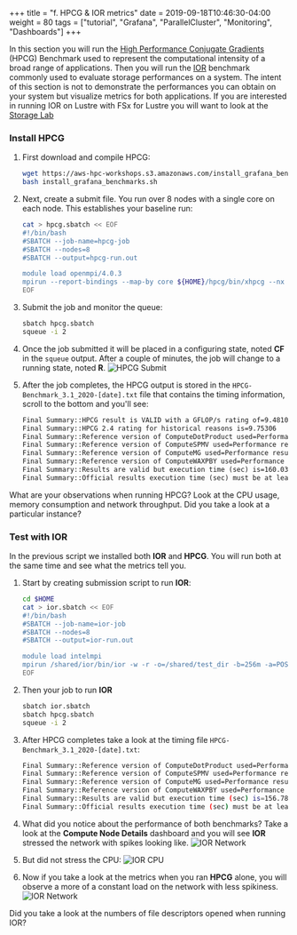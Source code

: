+++
title = "f. HPCG & IOR metrics"
date = 2019-09-18T10:46:30-04:00
weight = 80
tags = ["tutorial", "Grafana", "ParallelCluster", "Monitoring", "Dashboards"]
+++

In this section you will run the [High Performance Conjugate Gradients](https://www.hpcg-benchmark.org/) (HPCG) Benchmark used to represent the computational intensity of a broad range of applications. Then you will run the [IOR](https://ior.readthedocs.io/en/latest/) benchmark commonly used to evaluate storage performances on a system. The intent of this section is not to demonstrate the performances you can obtain on your system but visualize metrics for both applications. If you are interested in running IOR on Lustre with FSx for Lustre you will want to look at the [Storage Lab](/05-amazon-fsx-for-lustre.html)

### Install HPCG

1. First download and compile HPCG:
    ```bash
    wget https://aws-hpc-workshops.s3.amazonaws.com/install_grafana_benchmarks.sh
    bash install_grafana_benchmarks.sh
    ```

2. Next, create a submit file. You run over 8 nodes with a single core on each node. This establishes your baseline run:
    ```bash
    cat > hpcg.sbatch << EOF
    #!/bin/bash
    #SBATCH --job-name=hpcg-job
    #SBATCH --nodes=8
    #SBATCH --output=hpcg-run.out

    module load openmpi/4.0.3
    mpirun --report-bindings --map-by core ${HOME}/hpcg/bin/xhpcg --nx 128 --ny 128 --nz 128 --rt 200
    EOF
    ```

4. Submit the job and monitor the queue:
    ```bash
    sbatch hpcg.sbatch
    squeue -i 2
    ```

5. Once the job submitted it will be placed in a configuring state, noted **CF** in the `squeue` output. After a couple of minutes, the job will change to a running state, noted **R**.
![HPCG Submit](/images/monitoring/hpcg.png)


6. After the job completes, the HPCG output is stored in the `HPCG-Benchmark_3.1_2020-[date].txt` file that contains the timing information, scroll to the bottom and you'll see:

    ```txt
    Final Summary::HPCG result is VALID with a GFLOP/s rating of=9.48102
    Final Summary::HPCG 2.4 rating for historical reasons is=9.75306
    Final Summary::Reference version of ComputeDotProduct used=Performance results are most likely suboptimal
    Final Summary::Reference version of ComputeSPMV used=Performance results are most likely suboptimal
    Final Summary::Reference version of ComputeMG used=Performance results are most likely suboptimal
    Final Summary::Reference version of ComputeWAXPBY used=Performance results are most likely suboptimal
    Final Summary::Results are valid but execution time (sec) is=160.038
    Final Summary::Official results execution time (sec) must be at least=1800
    ```

What are your observations when running HPCG? Look at the CPU usage, memory consumption  and network throughput. Did you take a look at a particular instance?

### Test with IOR

In the previous script we installed both **IOR** and **HPCG**. You will run both at the same time and see what the metrics tell you.

1. Start by creating submission script to run **IOR**:

    ```bash
    cd $HOME
    cat > ior.sbatch << EOF
    #!/bin/bash
    #SBATCH --job-name=ior-job
    #SBATCH --nodes=8
    #SBATCH --output=ior-run.out

    module load intelmpi
    mpirun /shared/ior/bin/ior -w -r -o=/shared/test_dir -b=256m -a=POSIX -i=5 -F -z -t=64m -C
    EOF
    ```

2. Then your job to run **IOR**

    ```bash
    sbatch ior.sbatch
    sbatch hpcg.sbatch
    squeue -i 2
    ```

3. After HPCG completes take a look at the timing file `HPCG-Benchmark_3.1_2020-[date].txt`:

    ```bash
    Final Summary::Reference version of ComputeDotProduct used=Performance results are most likely suboptimal
    Final Summary::Reference version of ComputeSPMV used=Performance results are most likely suboptimal
    Final Summary::Reference version of ComputeMG used=Performance results are most likely suboptimal
    Final Summary::Reference version of ComputeWAXPBY used=Performance results are most likely suboptimal
    Final Summary::Results are valid but execution time (sec) is=156.78
    Final Summary::Official results execution time (sec) must be at least=1800
    ```

4. What did you notice about the performance of both benchmarks? Take a look at the **Compute Node Details** dashboard and you will see **IOR** stressed the network with spikes looking like.
![IOR Network](/images/monitoring/ior-network-traffic.png)

5. But did not stress the CPU:
![IOR CPU](/images/monitoring/ior-cpu-basic.png)

6. Now if you take a look at the metrics when you ran **HPCG** alone, you will observe a more of a constant load on the network with less spikiness.
![IOR Network](/images/monitoring/hpcg-bandwidth.png)

Did you take a look at the numbers of file descriptors opened when running IOR?
